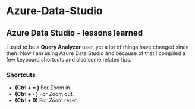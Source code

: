 # Azure-Data-Studio
## Azure Data Studio - lessons learned
I used to be a  **Query Analyzer** user, yet a lot of things have changed since then.
Now I am using Azure Data Studio and because of that I compiled a few keyboard shortcuts and also some related tips.
### Shortcuts
- **(Ctrl + = )** For Zoom in.
- **(Ctrl + - )** For Zoom out.
- **(Ctrl + 0)** For Zoom reset.
